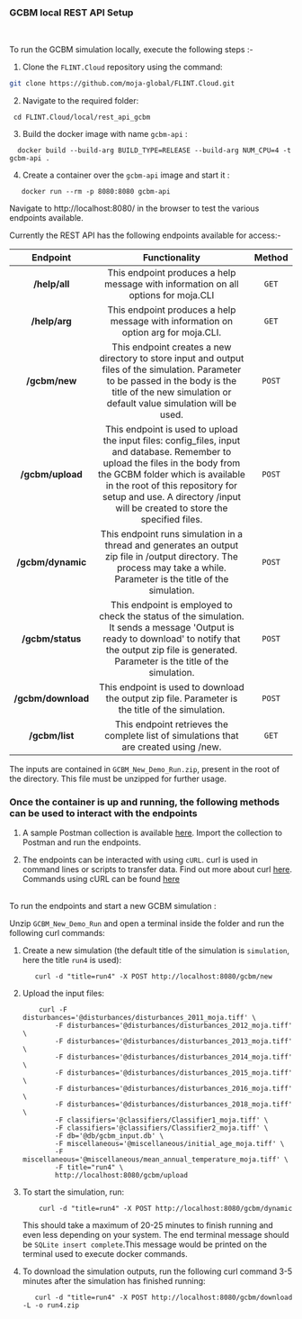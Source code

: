 ### GCBM local REST API Setup  
<br/>
 
To run the GCBM simulation locally, execute the following steps :- 
1. Clone the `FLINT.Cloud` repository using the command:

```bash
git clone https://github.com/moja-global/FLINT.Cloud.git
```

2. Navigate to the required folder: 
  ```
   cd FLINT.Cloud/local/rest_api_gcbm
  ```
3. Build the docker image with name `gcbm-api` :
  ```
    docker build --build-arg BUILD_TYPE=RELEASE --build-arg NUM_CPU=4 -t gcbm-api .
  ```
4. Create a container over the `gcbm-api` image and start it : 
 ```
    docker run --rm -p 8080:8080 gcbm-api
  ```

Navigate to http://localhost:8080/ in the browser to test the various endpoints available.

Currently the REST API has the following endpoints available for access:-
 
|      Endpoint     | Functionality | Method | 
| :----------------: | :----------------: | :----------------: | 
|   **/help/all**    | This endpoint produces a help message with information on all options for moja.CLI | `GET`
|   **/help/arg**    |  This endpoint produces a help message with information on option arg for moja.CLI. | `GET`
|   **/gcbm/new**    |  This endpoint creates a new directory to store input and output files of the simulation. Parameter to be passed in the body is the title of the new simulation or default value simulation will be used.   | `POST` |
|  **/gcbm/upload**  | This endpoint is used to upload the input files: config_files, input and database. Remember to upload the files in the body from the GCBM folder which is available in the root of this repository for setup and use. A directory /input will be created to store the specified files. | `POST` |
| **/gcbm/dynamic**  |  This endpoint runs simulation in a thread and generates an output zip file in /output directory. The process may take a while. Parameter is the title of the simulation. | `POST` |
|  **/gcbm/status**  | This endpoint is employed to check the status of the simulation. It sends a message 'Output is ready to download' to notify that the output zip file is generated. Parameter is the title of the simulation. | `POST`
|  **/gcbm/download**  | This endpoint is used to download the output zip file. Parameter is the title of the simulation. | `POST`
|  **/gcbm/list**  | This endpoint retrieves the complete list of simulations that are created using /new.  | `GET`

The inputs are contained in `GCBM_New_Demo_Run.zip`, present in the root of the directory. This file must be unzipped for further usage.

<h3> Once the container is up and running, the following methods can be used to interact with the endpoints </h3>

1. A sample Postman collection is available [here](https://github.com/nynaalekhya/FLINT.Cloud/blob/local-gcbm-run/rest_local_run/local_run.postman_collection). Import the collection to Postman and run the endpoints.

2. The endpoints can be interacted with using `cURL`. 
curl is used in command lines or scripts to transfer data. Find out more about curl [here](https://curl.se/). Commands using cURL can be found [here](curl.md)
<br/>
To run the endpoints and start a new GCBM simulation : 

 Unzip `GCBM_New_Demo_Run` and open a terminal inside the folder and run the following curl commands:
 
 1. Create a new simulation (the default title of the simulation is `simulation`, here the title `run4` is used): 
     ```
        curl -d "title=run4" -X POST http://localhost:8080/gcbm/new
    ````

 2. Upload the input files: </br>
    ```
        curl -F disturbances='@disturbances/disturbances_2011_moja.tiff' \
            -F disturbances='@disturbances/disturbances_2012_moja.tiff' \
            -F disturbances='@disturbances/disturbances_2013_moja.tiff' \
            -F disturbances='@disturbances/disturbances_2014_moja.tiff' \
            -F disturbances='@disturbances/disturbances_2015_moja.tiff' \
            -F disturbances='@disturbances/disturbances_2016_moja.tiff' \
            -F disturbances='@disturbances/disturbances_2018_moja.tiff' \
            -F classifiers='@classifiers/Classifier1_moja.tiff' \
            -F classifiers='@classifiers/Classifier2_moja.tiff' \
            -F db='@db/gcbm_input.db' \
            -F miscellaneous='@miscellaneous/initial_age_moja.tiff' \
            -F miscellaneous='@miscellaneous/mean_annual_temperature_moja.tiff' \
            -F title="run4" \
            http://localhost:8080/gcbm/upload

    ```
    
  3. To start the simulation, run:
     ```
         curl -d "title=run4" -X POST http://localhost:8080/gcbm/dynamic
     ```
     This should take a maximum of 20-25 minutes to finish running and even less depending on your system. The end terminal message should be `SQLite insert complete`.This message would be printed on the terminal used to execute docker commands.
    
   
   4. To download the simulation outputs, run the following curl command 3-5 minutes after the simulation has finished running:
      ```
         curl -d "title=run4" -X POST http://localhost:8080/gcbm/download -L -o run4.zip
      ```
